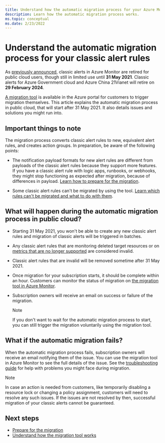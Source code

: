 ```yaml
---
title: Understand how the automatic migration process for your Azure Monitor classic alerts works
description: Learn how the automatic migration process works.
ms.topic: conceptual
ms.date: 2/23/2022
---
```

# Understand the automatic migration process for your classic alert rules

As [previously announced](monitoring-classic-retirement.md), classic alerts in Azure Monitor are retired for public cloud users, though still in limited use until **31 May 2021**. Classic alerts for Azure Government cloud and Azure China 21Vianet will retire on **29 February 2024**.

[A migration tool](alerts-using-migration-tool.md) is available in the Azure portal for customers to trigger migration themselves. This article explains the automatic migration process in public cloud, that will start after 31 May 2021. It also details issues and solutions you might run into.

## Important things to note

The migration process converts classic alert rules to new, equivalent alert rules, and creates action groups. In preparation, be aware of the following points:

- The notification payload formats for new alert rules are different from payloads of the classic alert rules because they support more features. If you have a classic alert rule with logic apps, runbooks, or webhooks, they might stop functioning as expected after migration, because of differences in payload. [Learn how to prepare for the migration](alerts-prepare-migration.md).

- Some classic alert rules can't be migrated by using the tool. [Learn which rules can't be migrated and what to do with them](alerts-understand-migration.md#manually-migrating-classic-alerts-to-newer-alerts).

## What will happen during the automatic migration process in public cloud?

- Starting 31 May 2021, you won't be able to create any new classic alert rules and migration of classic alerts will be triggered in batches.
- Any classic alert rules that are monitoring deleted target resources or on [metrics that are no longer supported](alerts-understand-migration.md#classic-alert-rules-on-deprecated-metrics) are considered invalid.
- Classic alert rules that are invalid will be removed sometime after 31 May 2021.
- Once migration for your subscription starts, it should be complete within an hour. Customers can monitor the status of migration on [the migration tool in Azure Monitor](https://portal.azure.com/#blade/Microsoft_Azure_Monitoring/MigrationBladeViewModel).
- Subscription owners will receive an email on success or failure of the migration.

    > [!NOTE]
    > If you don't want to wait for the automatic migration process to start, you can still trigger the migration voluntarily using the migration tool.

## What if the automatic migration fails?

When the automatic migration process fails, subscription owners will receive an email notifying them of the issue. You can use the migration tool in Azure Monitor to see the full details of the issue. See the [troubleshooting guide](alerts-understand-migration.md#common-problems-and-remedies) for help with problems you might face during migration.

  > [!NOTE]
  > In case an action is needed from customers, like temporarily disabling a resource lock or changing a policy assignment, customers will need to resolve any such issues. If the issues are not resolved by then, successful migration of your classic alerts cannot be guaranteed.

## Next steps

- [Prepare for the migration](alerts-prepare-migration.md)
- [Understand how the migration tool works](alerts-understand-migration.md)